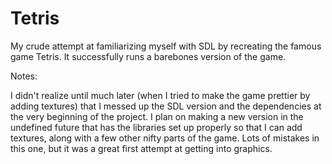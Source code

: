 # Tetris

My crude attempt at familiarizing myself with SDL by recreating the famous game Tetris. It successfully runs a barebones version of the game.

Notes:

I didn't realize until much later (when I tried to make the game prettier by adding textures) that I messed up the SDL version and the dependencies at the very beginning of the project. I plan on making a new version in the undefined future that has the libraries set up properly so that I can add textures, along with a few other nifty parts of the game. Lots of mistakes in this one, but it was a great first attempt at getting into graphics.
